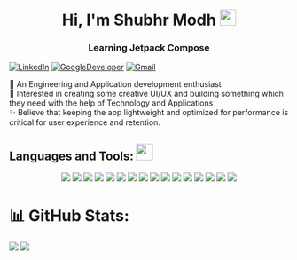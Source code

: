 <h1 align="center">Hi, I'm Shubhr Modh <img src="https://github.com/TheDudeThatCode/TheDudeThatCode/raw/master/Assets/Hi.gif" width="29" height="29" /></h1>
<h3 align="center">Learning Jetpack Compose</h3>

[![LinkedIn](https://img.shields.io/badge/LinkedIn-%230077B5.svg?logo=linkedin&logoColor=white)](https://www.linkedin.com/in/shubhr-modh-05b232222/) [![GoogleDeveloper](https://img.shields.io/badge/DeveloperProfile-%230077B5.svg?logo=googledeveloper&logoColor=white)](https://g.dev/shubhr_modh)  [![Gmail](https://img.shields.io/badge/Gmail-%230077B5.svg?logo=gmail&logoColor=white)](mailto:modhshubhr53@gmail.com)

📱 An Engineering and Application development enthusiast
<br/>
💫 Interested in creating some creative UI/UX and building something which they need with the help of Technology and Applications
<br/>
✨ Believe that keeping the app lightweight and optimized for performance is critical for user experience and retention.

## Languages and Tools: <img src="https://media.giphy.com/media/WUlplcMpOCEmTGBtBW/giphy.gif" width="30" style="max-width: 100%;">
<p align="center">
    <img src="https://img.shields.io/badge/-android-7F52F?logo=android&logoColor=white&style=for-the-badge">
    <img src="https://img.shields.io/badge/-kotlin-7F52FF?logo=kotlin&logoColor=white&style=for-the-badge">
    <img src="https://img.shields.io/badge/-firebase-051e34?logo=firebase&logoColor=yellow&style=for-the-badge">
    <img src="https://img.shields.io/badge/html5-%23E34F26.svg?style=for-the-badge&logo=html5&logoColor=white">
    <img src="https://img.shields.io/badge/css3-%231572B6.svg?style=for-the-badge&logo=css3&logoColor=white">
    <img src="https://img.shields.io/badge/dart-%23323330.svg?style=for-the-badge&logo=dart&logoColor=%23F7DF1E">
    <img src="https://img.shields.io/badge/gradle-%23563D7C.svg?style=for-the-badge&logo=gradle&logoColor=white">
    <img src="https://img.shields.io/badge/XML-FF6600?style=for-the-badge&logo=w3c&logoColor=white">
    <img src="https://img.shields.io/badge/python-6DA55F?style=for-the-badge&logo=python&logoColor=white">
    <img src="https://img.shields.io/badge/-Canva-BC8F8F?logo=canva&logoColor=black&style=for-the-badge">
    <img src="https://img.shields.io/badge/Figma-%2300599C.svg?style=for-the-badge&logo=figma&logoColor=white">
    <img src="https://img.shields.io/badge/Java-007396?style=for-the-badge&logo=openjdk&logoColor=white">
    <img src="https://img.shields.io/badge/-mySQL-FFFFE0?logo=mySQL&logoColor=OrangeRed&style=for-the-badge">
    <img src="https://img.shields.io/badge/-SQLite-FFFFE0?logo=SQLite&logoColor=blue&style=for-the-badge">
    <img src="https://img.shields.io/badge/notion-%23512BD4.svg?style=for-the-badge&logo=notion&logoColor=white">
    <img src="https://img.shields.io/badge/-xd-FFEFD5?logo=adobe-xd&logoColor=purple&style=for-the-badge">
</p>

# 📊 GitHub Stats:
![](https://github-readme-streak-stats.herokuapp.com/?user=mshubhr&theme=dark&hide_border=false)
![](https://github-readme-stats.vercel.app/api/top-langs/?username=mshubhr&theme=dark&hide_border=false&include_all_commits=true&count_private=false&layout=compact)
